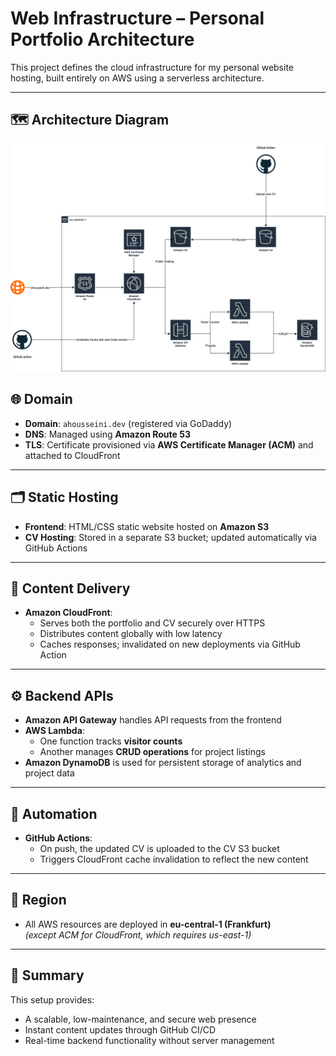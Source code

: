 # Web Infrastructure – Personal Portfolio Architecture

This project defines the cloud infrastructure for my personal website hosting, built entirely on AWS using a serverless architecture.

---

## 🗺️ Architecture Diagram

![Architecture Overview](architecture.png)

## 🌐 Domain

- **Domain**: `ahousseini.dev` (registered via GoDaddy)
- **DNS**: Managed using **Amazon Route 53**
- **TLS**: Certificate provisioned via **AWS Certificate Manager (ACM)** and attached to CloudFront

---

## 🗂️ Static Hosting

- **Frontend**: HTML/CSS static website hosted on **Amazon S3**
- **CV Hosting**: Stored in a separate S3 bucket; updated automatically via GitHub Actions

---

## 🚀 Content Delivery

- **Amazon CloudFront**:
  - Serves both the portfolio and CV securely over HTTPS
  - Distributes content globally with low latency
  - Caches responses; invalidated on new deployments via GitHub Action

---

## ⚙️ Backend APIs

- **Amazon API Gateway** handles API requests from the frontend
- **AWS Lambda**:
  - One function tracks **visitor counts**
  - Another manages **CRUD operations** for project listings
- **Amazon DynamoDB** is used for persistent storage of analytics and project data

---

## 🔄 Automation

- **GitHub Actions**:
  - On push, the updated CV is uploaded to the CV S3 bucket
  - Triggers CloudFront cache invalidation to reflect the new content

---

## 📌 Region

- All AWS resources are deployed in **eu-central-1 (Frankfurt)**  
  *(except ACM for CloudFront, which requires us-east-1)*

---

## 🧱 Summary

This setup provides:

- A scalable, low-maintenance, and secure web presence
- Instant content updates through GitHub CI/CD
- Real-time backend functionality without server management

